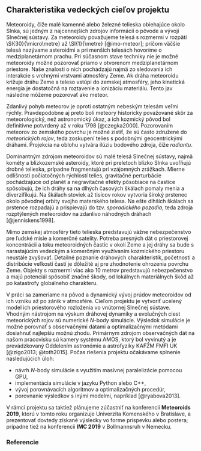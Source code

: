 ## Charakteristika vedeckých cieľov projektu
Meteoroidy, čiže malé kamenné alebo železné telieska obiehajúce okolo Slnka,
sú jedným z najcennejších zdrojov informácií o pôvode a vývoji Slnečnej sústavy.
Za meteoroidy považujeme telesá s rozmermi v rozpätí \SI{30}{\micro\metre} až
\SI{1}{\metre} [@imo-meteor]; pričom väčšie telesá nazývame asteroidmi
a pri menších telesách hovoríme o medziplanetárnom prachu.
Pri súčasnom stave techniky nie je možné meteoroidy možné pozorovať priamo
v otvorenom medziplanetárnom priestore. Naše znalosti o nich pochádzajú najmä zo sledovania
ich interakcie s vrchnými vrstvami atmosféry Zeme. Ak dráha meteoroidu križuje dráhu Zeme
a teleso vstúpi do zemskej atmosféry, jeho kinetická energia je dostatočná na roztavenie a ionizáciu materiálu.
Tento jav následne môžeme pozorovať ako meteor.

Zdanlivý pohyb meteorov je oproti ostatným nebeským telesám veľmi rýchly.
Pravdepodobne aj preto boli meteory historicky považované skôr za meteorologický, než astronomický úkaz,
a ich kozmický pôvod bol definitívne potvrdený až v roku 1798 [@czegka2000].
Pozorovaním meteorov zo zemského povrchu je možné zistiť, že sú často združené do *meteorických rojov*,
teda zoskupení telies s podobnými geocentrickými dráhami. Projekcia na oblohu vytvára ilúziu bodového zdroja, čiže *radiantu*.

Dominantným zdrojom meteoroidov sú malé telesá Slnečnej sústavy, najmä kométy
a blízkozemské asteroidy, ktoré pri preletoch blízko Slnka uvoľňujú drobné telieska,
prípadne fragmentujú pri vzájomných zrážkach.
Mierne odlišnosti počiatočných rýchlostí telies, gravitačné perturbácie pochádzajúce od planét
a negravitačné efekty pôsobiace na častice spôsobujú, že ich dráhy sa na dlhých časových škálach
pomaly menia a diverzifikujú. Na škálach stoviek až tisícov rokov vytvoria široký prstenec
okolo pôvodnej orbity svojho materského telesa. Na ešte dlhších škálach sa prstence rozpadajú
a prispievajú do tzv. *sporadického pozadia*, teda zdroja rozptýlených
meteoroidov na zdanlivo náhodných dráhach [@jenniskens1998].

Mimo zemskej atmosféry tieto telieska predstavujú vážne nebezpečenstvo pre ľudské misie a komerčné satelity.
Potreba presných dát o priestorovej koncentrácii a toku meteoroidných častíc v okolí Zeme a jej dráhy sa bude s narastajúcim vedeckým a komerčným využívaním
kozmického priestoru neustále zvyšovať. Detailné poznanie dráhových charakteristík, početnosti a distribúcie veľkostí
častí je dôležité aj pre zhodnotenie ohrozenia povrchu Zeme. Objekty s rozmermi viac ako 10 metrov predstavujú nebezpečenstvo
a majú potenciál spôsobiť značné škody, od lokálnych materiálnych škôd až po katastrofy globálneho charakteru.

V práci sa zameriame na pôvod a dynamický vývoj prúdov meteoroidov od ich vzniku až po zánik v atmosfére.
Cieľom projektu je vytvoriť ucelený model ich priestorového rozloženia vo vnútornej Slnečnej sústave.
Vhodným nástrojom na výskum dráhovej dynamiky a evolučných ciest meteorických rojov sú numerické $N$-body simulácie.
Výsledok simulácie je možné porovnať s observačnými dátami a optimalizačnými metódami dosiahnuť najlepšiu možnú zhodu.
Primárnym zdrojom observačných dát na našom pracovisku sú kamery systému AMOS, ktorý bol vyvinutý a je prevádzkovaný
Oddelením astronómie a astrofyziky KAFZM FMFI UK [@zigo2013; @toth2015].
Počas riešenia projektu očakávame splnenie nasledujúcich úloh:

- návrh $N$-body simulácie s využitím masívnej paralelizácie pomocou GPU,
- implementácia simulácie v jazyku Python alebo C++,
- vývoj porovnávacích algoritmov a optimalizačných procedúr,
- porovnanie výsledkov s inými modelmi, napríklad [@ryabova2013].

V rámci projektu sa taktiež plánujeme zúčastniť na konferencii **Meteoroids 2019**, ktorú
v tomto roku organizuje Univerzita Komenského v Bratislave, a prezentovať dovtedy získané výsledky
vo forme príspevku alebo postera; prípadne tiež na konferencii **IMC 2019** v Bollmannsruh v Nemecku.

### Referencie
